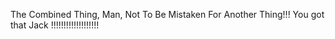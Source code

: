 The Combined Thing, Man, Not To Be Mistaken For Another Thing!!! You got that Jack !!!!!!!!!!!!!!!!!!!
